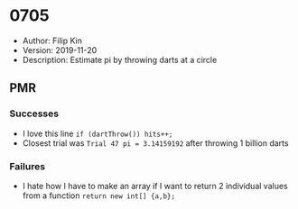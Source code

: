 # 0705
* Author: Filip Kin
* Version: 2019-11-20
* Description: Estimate pi by throwing darts at a circle

## PMR
### Successes
- I love this line `if (dartThrow()) hits++;`
- Closest trial was `Trial 47 pi = 3.14159192` after throwing 1 billion darts
### Failures
- I hate how I have to make an array if I want to return 2 individual values from a function `return new int[] {a,b};`